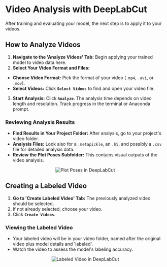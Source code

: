 # Video Analysis with DeepLabCut

After training and evaluating your model, the next step is to apply it to your videos.

## How to Analyze Videos

1. **Navigate to the 'Analyze Videos' Tab:** Begin applying your trained model to video data here.
2. **Select Your Video Format and Files:**
  - **Choose Video Format:** Pick the format of your video (`.mp4`, `.avi`, or `.mov`).
  - **Select Videos:** Click **`Select Videos`** to find and open your video file.
3. **Start Analysis:** Click **`Analyze`**. The analysis time depends on video length and resolution. Track progress in the terminal or Anaconda prompt.

### Reviewing Analysis Results

- **Find Results in Your Project Folder:** After analysis, go to your project's video folder.
- **Analysis Files:** Look also for a `.metapickle`, an `.h5`, and possibly a `.csv` file for detailed analysis data.
- **Review the Plot Poses Subfolder:** This contains visual outputs of the video analysis.

<p align="center">
  <img src="https://github.com/Timokleia/DeepLabCut/blob/create-tutorial/docs/images/plot-poses.png?raw=true" alt="Plot Poses in DeepLabCut">
</p>

## Creating a Labeled Video

1. **Go to 'Create Labeled Video' Tab:** The previously analyzed video should be selected.
2. If not already selected, choose your video.
3. Click **`Create Videos`**.

### Viewing the Labeled Video

- Your labeled video will be in your video folder, named after the original video plus model details and 'labeled'.
- Watch the video to assess the model's labeling accuracy.

<p align="center">
  <img src="https://github.com/Timokleia/DeepLabCut/blob/create-tutorial/docs/images/labeled-video.gif?raw=true" alt="Labeled Video in DeepLabCut">
</p>



